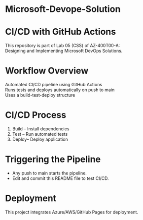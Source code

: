 # Microsoft-Devope-Solution
# CI/CD with GitHub Actions  

This repository is part of Lab 05 (CSS) of AZ-400T00-A:  
Designing and Implementing Microsoft DevOps Solutions.  

# Workflow Overview
 Automated CI/CD pipeline using GitHub Actions  
 Runs tests and deploys automatically on push to main  
Uses a build-test-deploy structure  

# CI/CD Process
1. Build – Install dependencies  
2. Test – Run automated tests  
3. Deploy– Deploy application  

# Triggering the Pipeline
- Any push to main starts the pipeline.  
- Edit and commit this README file to test CI/CD.  

# Deployment
This project integrates Azure/AWS/GitHub Pages for deployment.  
